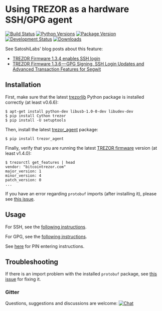 # Using TREZOR as a hardware SSH/GPG agent

[![Build Status](https://travis-ci.org/romanz/trezor-agent.svg?branch=master)](https://travis-ci.org/romanz/trezor-agent)
[![Python Versions](https://img.shields.io/pypi/pyversions/trezor_agent.svg)](https://pypi.python.org/pypi/trezor_agent/)
[![Package Version](https://img.shields.io/pypi/v/trezor_agent.svg)](https://pypi.python.org/pypi/trezor_agent/)
[![Development Status](https://img.shields.io/pypi/status/trezor_agent.svg)](https://pypi.python.org/pypi/trezor_agent/)
[![Downloads](https://img.shields.io/pypi/dm/trezor_agent.svg)](https://pypi.python.org/pypi/trezor_agent/)

See SatoshiLabs' blog posts about this feature:

- [TREZOR Firmware 1.3.4 enables SSH login](https://medium.com/@satoshilabs/trezor-firmware-1-3-4-enables-ssh-login-86a622d7e609)
- [TREZOR Firmware 1.3.6 — GPG Signing, SSH Login Updates and Advanced Transaction Features for Segwit](https://medium.com/@satoshilabs/trezor-firmware-1-3-6-20a7df6e692)

## Installation

First, make sure that the latest [trezorlib](https://pypi.python.org/pypi/trezor) Python package
is installed correctly (at least v0.6.6):

	$ apt-get install python-dev libusb-1.0-0-dev libudev-dev
	$ pip install Cython trezor
	$ pip install -U setuptools

Then, install the latest [trezor_agent](https://pypi.python.org/pypi/trezor_agent) package:

	$ pip install trezor_agent

Finally, verify that you are running the latest [TREZOR firmware](https://wallet.mytrezor.com/data/firmware/releases.json) version (at least v1.4.0):

	$ trezorctl get_features | head
	vendor: "bitcointrezor.com"
	major_version: 1
	minor_version: 4
	patch_version: 0
	...

If you have an error regarding `protobuf` imports (after installing it), please see [this issue](https://github.com/romanz/trezor-agent/issues/28).

## Usage

For SSH, see the [following instructions](README-SSH.md).

For GPG, see the [following instructions](README-GPG.md).

See [here](https://github.com/romanz/python-trezor#pin-entering) for PIN entering instructions.

## Troubleshooting

If there is an import problem with the installed `protobuf` package,
see [this issue](https://github.com/romanz/trezor-agent/issues/28) for fixing it.

### Gitter

Questions, suggestions and discussions are welcome: [![Chat](https://badges.gitter.im/romanz/trezor-agent.svg)](https://gitter.im/romanz/trezor-agent)
